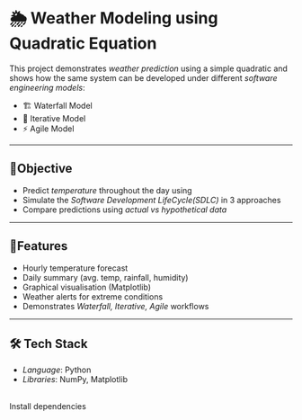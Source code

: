 # 🌦️ Weather Modeling using Quadratic Equation
This project demonstrates <i>weather prediction</i> using a simple quadratic and shows how the same system can be developed under different <i>software engineering models</i>:
- 🏗️ Waterfall Model
- 🔄️ Iterative Model
- ⚡ Agile Model

---

## 🎯Objective 
- Predict <i>temperature</i> throughout the day using
- Simulate the <i>Software Development LifeCycle(SDLC)</i> in 3 approaches
- Compare predictions using <i>actual vs hypothetical data</i>

---

## 📌Features
- Hourly temperature forecast
- Daily summary (avg. temp, rainfall, humidity)
- Graphical visualisation (Matplotlib)
- Weather alerts for extreme conditions
- Demonstrates <i>Waterfall, Iterative, Agile</i> workflows

---

## 🛠️ Tech Stack
- <i>Language</i>: Python
- <i>Libraries</i>: NumPy, Matplotlib
<br>
Install dependencies
